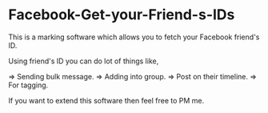 # Facebook-Get-your-Friend-s-IDs

This is a marking software which allows you to fetch your Facebook friend's ID.

Using friend's ID you can do lot of things like,

=> Sending bulk message.
=> Adding into group.
=> Post on their timeline.
=> For tagging.

If you want to extend this software then feel free to PM me.
